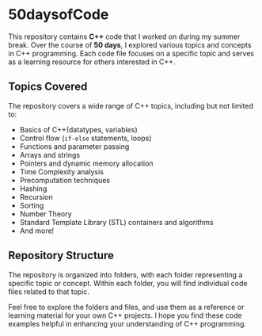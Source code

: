 # 50daysofCode

This repository contains **C++** code that I worked on during my summer break. Over the course of **50 days**, I explored various topics and concepts in C++ programming. Each code file focuses on a specific topic and serves as a learning resource for others interested in C++.

## Topics Covered

The repository covers a wide range of C++ topics, including but not limited to:

- Basics of C++(datatypes, variables)
- Control flow (`if-else` statements, loops)
- Functions and parameter passing
- Arrays and strings
- Pointers and dynamic memory allocation
- Time Complexity analysis
- Precomputation techniques
- Hashing
- Recursion
- Sorting
- Number Theory
- Standard Template Library (STL) containers and algorithms
- And more!

## Repository Structure

The repository is organized into folders, with each folder representing a specific topic or concept. Within each folder, you will find individual code files related to that topic.

Feel free to explore the folders and files, and use them as a reference or learning material for your own C++ projects. I hope you find these code examples helpful in enhancing your understanding of C++ programming.

